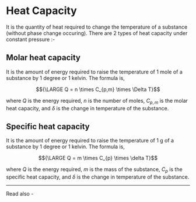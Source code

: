 # Heat Capacity
It is the quantity of heat required to change the temperature of a substance (without phase change occuring). There are 2 types of heat capacity under constant pressure :-

## Molar heat capacity
It is the amount of energy required to raise the temperature of 1 mole of a substance by 1 degree or 1 kelvin. The formula is,

$${\LARGE Q = n \times C_{p,m} \times \Delta T}$$
 
 where *Q* is the energy required,
 *n* is the number of moles,
 ${C_{p,m}}$ is the molar heat capacity, and 
 ${\delta}$ is the change in temperature of the substance.
 
 ## Specific heat capacity
 
 It is the amount of energy required to raise the temperature of 1 g of a substance by 1 degree or 1 kelvin. The formula is,

$${\LARGE Q = m \times C_{p} \times \delta T}$$
 
 where *Q* is the energy required,
 *m* is the mass of the substance,
 ${C_{p}}$ is the specific heat capacity, and 
 ${\delta}$ is the change in temperature of the substance.


---
Read also - 